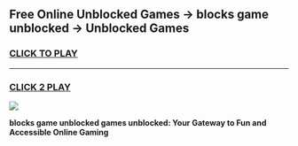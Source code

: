 
## Free Online Unblocked Games → blocks game unblocked → Unblocked Games
<h3>
<a href="https://premium.freeplayer.one?title=blocks_game_unblocked&ref=21F">CLICK TO PLAY</a></h3>
<hr>

<h3>
<a href="https://premium.freeplayer.one?title=blocks_game_unblocked&ref=21F">CLICK 2 PLAY</a>
  
</h3>

<a href="https://premium.freeplayer.one?title=blocks_game_unblocked&ref=21F/"><img src="https://clearcache.store/games.png"></a>


**blocks game unblocked games unblocked: Your Gateway to Fun and Accessible Online Gaming**
